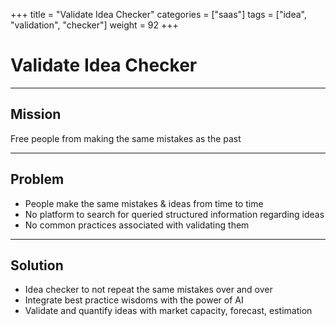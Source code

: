+++
title = "Validate Idea Checker"
categories = ["saas"]
tags = ["idea", "validation", "checker"]
weight = 92
+++

# Validate Idea Checker

---

## Mission

Free people from making the same mistakes as the past

---

## Problem

- People make the same mistakes & ideas from time to time
- No platform to search for queried structured information regarding ideas
- No common practices associated with validating them

---

## Solution

- Idea checker to not repeat the same mistakes over and over
- Integrate best practice wisdoms with the power of AI
- Validate and quantify ideas with market capacity, forecast, estimation
